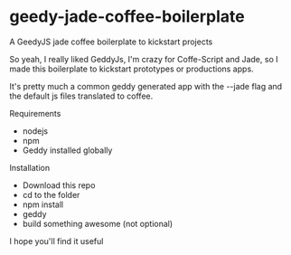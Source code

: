 geedy-jade-coffee-boilerplate
=============================

A GeedyJS jade coffee boilerplate to kickstart projects

So yeah, I really liked GeddyJs, I'm crazy for Coffe-Script and Jade, so I made this boilerplate
to kickstart prototypes or productions apps.

It's pretty much a common geddy generated app with the --jade flag and the default js files
translated to coffee.

Requirements

- nodejs
- npm
- Geddy installed globally

Installation

- Download this repo
- cd to the folder
- npm install
- geddy
- build something awesome (not optional)

I hope you'll find it useful

